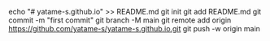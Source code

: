 echo "# yatame-s.github.io" >> README.md
git init
git add README.md
git commit -m "first commit"
git branch -M main
git remote add origin https://github.com/yatame-s/yatame-s.github.io.git
git push -w origin main
